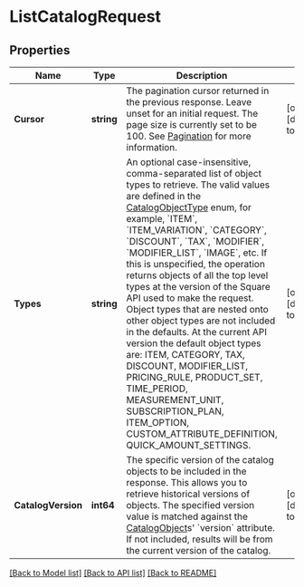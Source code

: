 # ListCatalogRequest

## Properties
Name | Type | Description | Notes
------------ | ------------- | ------------- | -------------
**Cursor** | **string** | The pagination cursor returned in the previous response. Leave unset for an initial request. The page size is currently set to be 100. See [Pagination](https://developer.squareup.com/docs/build-basics/common-api-patterns/pagination) for more information. | [optional] [default to null]
**Types** | **string** | An optional case-insensitive, comma-separated list of object types to retrieve.  The valid values are defined in the [CatalogObjectType](https://developer.squareup.com/reference/square_2024-01-18/enums/CatalogObjectType) enum, for example, &#x60;ITEM&#x60;, &#x60;ITEM_VARIATION&#x60;, &#x60;CATEGORY&#x60;, &#x60;DISCOUNT&#x60;, &#x60;TAX&#x60;, &#x60;MODIFIER&#x60;, &#x60;MODIFIER_LIST&#x60;, &#x60;IMAGE&#x60;, etc.  If this is unspecified, the operation returns objects of all the top level types at the version of the Square API used to make the request. Object types that are nested onto other object types are not included in the defaults.  At the current API version the default object types are: ITEM, CATEGORY, TAX, DISCOUNT, MODIFIER_LIST,  PRICING_RULE, PRODUCT_SET, TIME_PERIOD, MEASUREMENT_UNIT, SUBSCRIPTION_PLAN, ITEM_OPTION, CUSTOM_ATTRIBUTE_DEFINITION, QUICK_AMOUNT_SETTINGS. | [optional] [default to null]
**CatalogVersion** | **int64** | The specific version of the catalog objects to be included in the response. This allows you to retrieve historical versions of objects. The specified version value is matched against the [CatalogObject](https://developer.squareup.com/reference/square_2024-01-18/objects/CatalogObject)s&#x27; &#x60;version&#x60; attribute.  If not included, results will be from the current version of the catalog. | [optional] [default to null]

[[Back to Model list]](../README.md#documentation-for-models) [[Back to API list]](../README.md#documentation-for-api-endpoints) [[Back to README]](../README.md)

